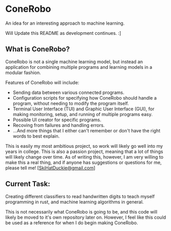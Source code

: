 # ConeRobo
An idea for an interesting approach to machine learning.

Will Update this README as development continues. :]

## What is ConeRobo?
ConeRobo is not a single machine learning model, but instead an application for 
combining multiple programs and learning models in a modular fashion.

Features of ConeRobo will include:
- Sending data between various connected programs.
- Configuration scripts for specifying how ConeRobo should handle a program, 
without needing to modify the program itself.
- Terminal User Interface (TUI) and Graphic User Interface (GUI), for making 
monitoring, setup, and running of multiple programs easy.
- Possible UI creator for specific programs.
- Recoving from failures and handling errors.
- ...And more things that I either can't remember or don't have the right 
words to best explain.

This is easily my most ambitious project, so work will likely go well into my
years in college. This is also a passion project, meaning that a lot of things 
will likely change over time. As of writing this, however, I am very willing to 
make this a real thing, and if anyone has suggestions or questions for me, please 
tell me! [SkiHatDuckie@gmail.com]

## Current Task:
Creating different classifiers to read handwritten digits to teach myself 
programming in rust, and machine learning algorithms in general.

This is not necessarily what ConeRobo is going to be, and this code will 
likely be moved to it's own repository later on. However, I feel like this 
could be used as a reference for when I do begin making ConeRobo.